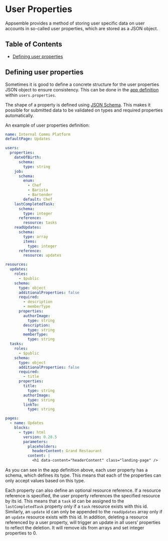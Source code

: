 # User Properties

Appsemble provides a method of storing user specific data on user accounts in so-called user
properties, which are stored as a JSON object.

## Table of Contents

- [Defining user properties](#defining-user-properties)

## Defining user properties

Sometimes it is good to define a concrete structure for the user properties JSON object to ensure
consistency. This can be done in the [app definition](/docs/reference/app#app-definition) within
`users.properties`.

The shape of a property is defined using [JSON Schema](https://json-schema.org/). This makes it
possible for submitted data to be validated on types and required properties automatically.

An example of user properties definition:

```yaml copy validate
name: Internal Comms Platform
defaultPage: Updates

users:
  properties:
    dateOfBirth:
      schema:
        type: string
    job:
      schema:
        enum:
          - Chef
          - Barista
          - Bartender
        default: Chef
    lastCompletedTask:
      schema:
        type: integer
      reference:
        resource: tasks
    readUpdates:
      schema:
        type: array
        items:
          type: integer
      reference:
        resource: updates

resources:
  updates:
    roles:
      - $public
    schema:
      type: object
      additionalProperties: false
      required:
        - description
        - memberType
      properties:
        authorImage:
          type: string
        description:
          type: string
        memberType:
          type: string
  tasks:
    roles:
      - $public
    schema:
      type: object
      additionalProperties: false
      required:
        - title
      properties:
        title:
          type: string
        authorImage:
          type: string
        linkTo:
          type: string

pages:
  - name: Updates
    blocks:
      - type: html
        version: 0.28.5
        parameters:
          placeholders:
            headerContent: Grand Restaurant
          content: |
            <h1 data-content="headerContent" class="landing-page" />
```

As you can see in the app definition above, each user property has a schema, which defines its type.
This means that each of the properties can only accept values based on this type.

Each property can also define an optional resource reference. If a resource reference is specified,
the user property references the specified resource by its id. This means that a `task` id can be
assigned to the `lastCompletedTask` property only if a `task` resource exists with this id.
Similarly, an `update` id can only be appended to the `readUpdates` array only if an `update`
resource exists with this id. In addition, deleting a resource referenced by a user property, will
trigger an update in all users’ properties to reflect the deletion. It will remove ids from arrays
and set integer properties to 0.
